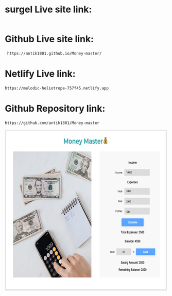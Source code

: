 # surgel Live site link:
```
```
# Github Live site link:
```
 https://antik1801.github.io/Money-master/
```
# Netlify Live link:
```
https://melodic-heliotrope-757f45.netlify.app
```
# Github Repository link:
```
https://github.com/antik1801/Money-master
```
<img src="./ss/1.PNG" style="height: 500px; width: 100%">
